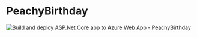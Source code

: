 # PeachyBirthday

[![Build and deploy ASP.Net Core app to Azure Web App - PeachyBirthday](https://github.com/dan-giddins/PeachyBirthday/actions/workflows/master_peachybirthday.yml/badge.svg)](https://github.com/dan-giddins/PeachyBirthday/actions/workflows/master_peachybirthday.yml)
